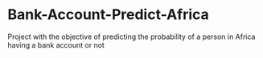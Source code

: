 # Bank-Account-Predict-Africa
Project with the objective of predicting the probability of a person in Africa having a bank account or not

